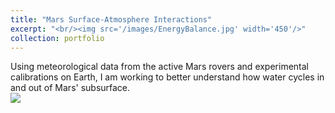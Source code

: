 ```yaml
---
title: "Mars Surface-Atmosphere Interactions"
excerpt: "<br/><img src='/images/EnergyBalance.jpg' width='450'/>"
collection: portfolio
---
```


Using meteorological data from the active Mars rovers and experimental calibrations on Earth, I am working to better understand how water cycles in and out of Mars' subsurface.<br/><img src='/images/EnergyBalance.jpg'>

